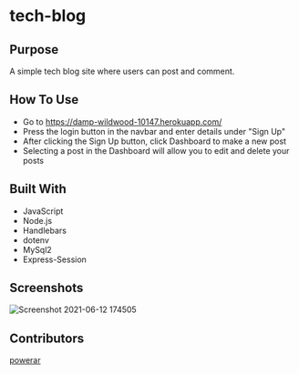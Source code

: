 # tech-blog

## Purpose
A simple tech blog site where users can post and comment.

## How To Use
* Go to https://damp-wildwood-10147.herokuapp.com/
* Press the login button in the navbar and enter details under "Sign Up"
* After clicking the Sign Up button, click Dashboard to make a new post
* Selecting a post in the Dashboard will allow you to edit and delete your posts

## Built With
* JavaScript
* Node.js
* Handlebars
* dotenv
* MySql2
* Express-Session

## Screenshots
![Screenshot 2021-06-12 174505](https://user-images.githubusercontent.com/78888642/121789829-60445500-cba7-11eb-9050-2cc4762cb6d0.png)

## Contributors
[powerar](https://github.com/powerar)

